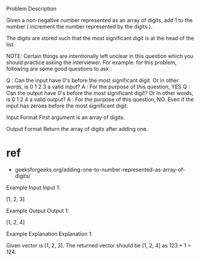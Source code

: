 Problem Description

Given a non-negative number represented as an array of digits, add 1 to the number ( increment the number represented by the digits ).

The digits are stored such that the most significant digit is at the head of the list.

NOTE: Certain things are intentionally left unclear in this question which you should practice asking the interviewer. For example: 
for this problem, following are some good questions to ask :

Q : Can the input have 0's before the most significant digit. Or in other words, is 0 1 2 3 a valid input?
A : For the purpose of this question, YES
Q : Can the output have 0's before the most significant digit? Or in other words, is 0 1 2 4 a valid output?
A : For the purpose of this question, NO. Even if the input has zeroes before the most significant digit.


Input Format
First argument is an array of digits.



Output Format
Return the array of digits after adding one.


# ref
- geeksforgeeks.org/adding-one-to-number-represented-as-array-of-digits/

Example Input
Input 1:

[1, 2, 3]


Example Output
Output 1:

[1, 2, 4]


Example Explanation
Explanation 1:

Given vector is [1, 2, 3].
The returned vector should be [1, 2, 4] as 123 + 1 = 124.